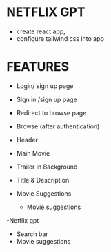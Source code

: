 # NETFLIX GPT
 - create react app,
 - configure tailwind css into app

# FEATURES
- Login/ sign up page
 - Sign in /sign up page
 - Redirect to browse page

 
- Browse (after authentication)
 - Header
 - Main Movie
  - Trailer in Background
  - Title & Description
  - Movie Suggestions
    - Movie suggestions


-Netflix gpt
 - Search bar
 - Movie suggestions 
